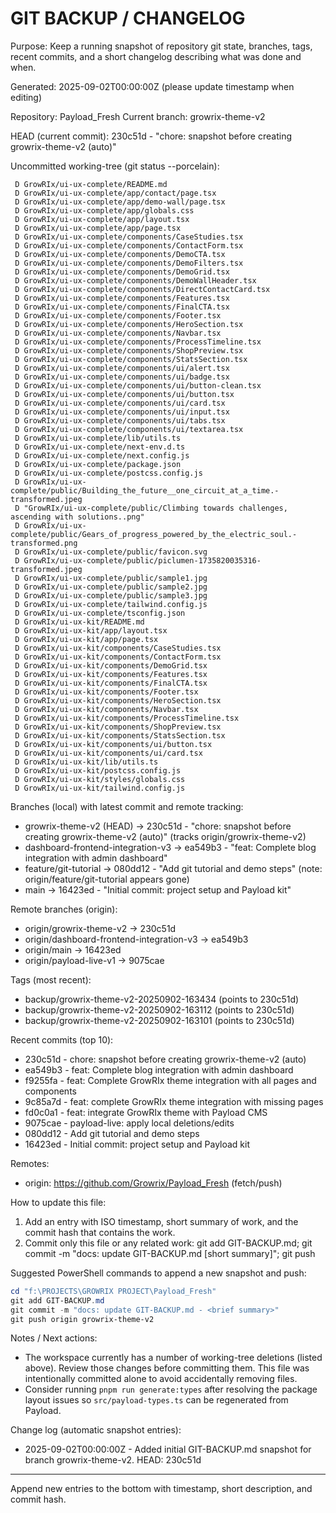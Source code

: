 # GIT BACKUP / CHANGELOG

Purpose: Keep a running snapshot of repository git state, branches, tags, recent commits, and a short changelog describing what was done and when.

Generated: 2025-09-02T00:00:00Z (please update timestamp when editing)

Repository: Payload_Fresh
Current branch: growrix-theme-v2

HEAD (current commit): 230c51d - "chore: snapshot before creating growrix-theme-v2 (auto)"

Uncommitted working-tree (git status --porcelain):

```
 D GrowRIx/ui-ux-complete/README.md
 D GrowRIx/ui-ux-complete/app/contact/page.tsx
 D GrowRIx/ui-ux-complete/app/demo-wall/page.tsx
 D GrowRIx/ui-ux-complete/app/globals.css
 D GrowRIx/ui-ux-complete/app/layout.tsx
 D GrowRIx/ui-ux-complete/app/page.tsx
 D GrowRIx/ui-ux-complete/components/CaseStudies.tsx
 D GrowRIx/ui-ux-complete/components/ContactForm.tsx
 D GrowRIx/ui-ux-complete/components/DemoCTA.tsx
 D GrowRIx/ui-ux-complete/components/DemoFilters.tsx
 D GrowRIx/ui-ux-complete/components/DemoGrid.tsx
 D GrowRIx/ui-ux-complete/components/DemoWallHeader.tsx
 D GrowRIx/ui-ux-complete/components/DirectContactCard.tsx
 D GrowRIx/ui-ux-complete/components/Features.tsx
 D GrowRIx/ui-ux-complete/components/FinalCTA.tsx
 D GrowRIx/ui-ux-complete/components/Footer.tsx
 D GrowRIx/ui-ux-complete/components/HeroSection.tsx
 D GrowRIx/ui-ux-complete/components/Navbar.tsx
 D GrowRIx/ui-ux-complete/components/ProcessTimeline.tsx
 D GrowRIx/ui-ux-complete/components/ShopPreview.tsx
 D GrowRIx/ui-ux-complete/components/StatsSection.tsx
 D GrowRIx/ui-ux-complete/components/ui/alert.tsx
 D GrowRIx/ui-ux-complete/components/ui/badge.tsx
 D GrowRIx/ui-ux-complete/components/ui/button-clean.tsx
 D GrowRIx/ui-ux-complete/components/ui/button.tsx
 D GrowRIx/ui-ux-complete/components/ui/card.tsx
 D GrowRIx/ui-ux-complete/components/ui/input.tsx
 D GrowRIx/ui-ux-complete/components/ui/tabs.tsx
 D GrowRIx/ui-ux-complete/components/ui/textarea.tsx
 D GrowRIx/ui-ux-complete/lib/utils.ts
 D GrowRIx/ui-ux-complete/next-env.d.ts
 D GrowRIx/ui-ux-complete/next.config.js
 D GrowRIx/ui-ux-complete/package.json
 D GrowRIx/ui-ux-complete/postcss.config.js
 D GrowRIx/ui-ux-complete/public/Building_the_future__one_circuit_at_a_time.-transformed.jpeg
 D "GrowRIx/ui-ux-complete/public/Climbing towards challenges, ascending with solutions..png"
 D GrowRIx/ui-ux-complete/public/Gears_of_progress_powered_by_the_electric_soul.-transformed.png
 D GrowRIx/ui-ux-complete/public/favicon.svg
 D GrowRIx/ui-ux-complete/public/piclumen-1735820035316-transformed.jpeg
 D GrowRIx/ui-ux-complete/public/sample1.jpg
 D GrowRIx/ui-ux-complete/public/sample2.jpg
 D GrowRIx/ui-ux-complete/public/sample3.jpg
 D GrowRIx/ui-ux-complete/tailwind.config.js
 D GrowRIx/ui-ux-complete/tsconfig.json
 D GrowRIx/ui-ux-kit/README.md
 D GrowRIx/ui-ux-kit/app/layout.tsx
 D GrowRIx/ui-ux-kit/app/page.tsx
 D GrowRIx/ui-ux-kit/components/CaseStudies.tsx
 D GrowRIx/ui-ux-kit/components/ContactForm.tsx
 D GrowRIx/ui-ux-kit/components/DemoGrid.tsx
 D GrowRIx/ui-ux-kit/components/Features.tsx
 D GrowRIx/ui-ux-kit/components/FinalCTA.tsx
 D GrowRIx/ui-ux-kit/components/Footer.tsx
 D GrowRIx/ui-ux-kit/components/HeroSection.tsx
 D GrowRIx/ui-ux-kit/components/Navbar.tsx
 D GrowRIx/ui-ux-kit/components/ProcessTimeline.tsx
 D GrowRIx/ui-ux-kit/components/ShopPreview.tsx
 D GrowRIx/ui-ux-kit/components/StatsSection.tsx
 D GrowRIx/ui-ux-kit/components/ui/button.tsx
 D GrowRIx/ui-ux-kit/components/ui/card.tsx
 D GrowRIx/ui-ux-kit/lib/utils.ts
 D GrowRIx/ui-ux-kit/postcss.config.js
 D GrowRIx/ui-ux-kit/styles/globals.css
 D GrowRIx/ui-ux-kit/tailwind.config.js
```

Branches (local) with latest commit and remote tracking:

- growrix-theme-v2 (HEAD) -> 230c51d - "chore: snapshot before creating growrix-theme-v2 (auto)" (tracks origin/growrix-theme-v2)
- dashboard-frontend-integration-v3 -> ea549b3 - "feat: Complete blog integration with admin dashboard"
- feature/git-tutorial -> 080dd12 - "Add git tutorial and demo steps" (note: origin/feature/git-tutorial appears gone)
- main -> 16423ed - "Initial commit: project setup and Payload kit"

Remote branches (origin):

- origin/growrix-theme-v2 -> 230c51d
- origin/dashboard-frontend-integration-v3 -> ea549b3
- origin/main -> 16423ed
- origin/payload-live-v1 -> 9075cae

Tags (most recent):

- backup/growrix-theme-v2-20250902-163434 (points to 230c51d)
- backup/growrix-theme-v2-20250902-163112 (points to 230c51d)
- backup/growrix-theme-v2-20250902-163101 (points to 230c51d)

Recent commits (top 10):

- 230c51d - chore: snapshot before creating growrix-theme-v2 (auto)
- ea549b3 - feat: Complete blog integration with admin dashboard
- f9255fa - feat: Complete GrowRIx theme integration with all pages and components
- 9c85a7d - feat: complete GrowRIx theme integration with missing pages
- fd0c0a1 - feat: integrate GrowRIx theme with Payload CMS
- 9075cae - payload-live: apply local deletions/edits
- 080dd12 - Add git tutorial and demo steps
- 16423ed - Initial commit: project setup and Payload kit

Remotes:

- origin: https://github.com/Growrix/Payload_Fresh (fetch/push)

How to update this file:

1. Add an entry with ISO timestamp, short summary of work, and the commit hash that contains the work.
2. Commit only this file or any related work: git add GIT-BACKUP.md; git commit -m "docs: update GIT-BACKUP.md [short summary]"; git push

Suggested PowerShell commands to append a new snapshot and push:

```powershell
cd "f:\PROJECTS\GROWRIX PROJECT\Payload_Fresh"
git add GIT-BACKUP.md
git commit -m "docs: update GIT-BACKUP.md - <brief summary>"
git push origin growrix-theme-v2
```

Notes / Next actions:

- The workspace currently has a number of working-tree deletions (listed above). Review those changes before committing them. This file was intentionally committed alone to avoid accidentally removing files.
- Consider running `pnpm run generate:types` after resolving the package layout issues so `src/payload-types.ts` can be regenerated from Payload.

Change log (automatic snapshot entries):

- 2025-09-02T00:00:00Z - Added initial GIT-BACKUP.md snapshot for branch growrix-theme-v2. HEAD: 230c51d

---

Append new entries to the bottom with timestamp, short description, and commit hash.
